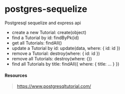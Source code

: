 # postgres-sequelize
Postgresql sequelize and express api

- create a new Tutorial: create(object)
- find a Tutorial by id: findByPk(id)
- get all Tutorials: findAll()
- update a Tutorial by id: update(data, where: { id: id })
- remove a Tutorial: destroy(where: { id: id })
- remove all Tutorials: destroy(where: {})
- find all Tutorials by title: findAll({ where: { title: ... } })



#### Resources
> https://www.postgresqltutorial.com/